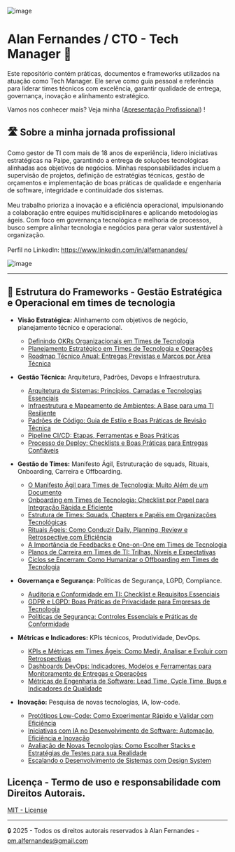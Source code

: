 ![image](https://github.com/user-attachments/assets/b0f053f3-b944-47f3-8aea-f6a1f74e11b6)
# Alan Fernandes / CTO - Tech Manager 🚀 

Este repositório contém práticas, documentos e frameworks utilizados na atuação como Tech Manager. Ele serve como guia pessoal e referência para liderar times técnicos com excelência, garantir qualidade de entrega, governança, inovação e alinhamento estratégico.

Vamos nos conhecer mais? Veja minha ([Apresentação Profissional](https://github.com/af-tech-manager/home)) !

## 🛣️ Sobre a minha jornada profissional 
Como gestor de TI com mais de 18 anos de experiência, lidero iniciativas estratégicas na Paipe, garantindo a entrega de soluções tecnológicas alinhadas aos objetivos de negócios. Minhas responsabilidades incluem a supervisão de projetos, definição de estratégias técnicas, gestão de orçamentos e implementação de boas práticas de qualidade e engenharia de software, integridade e continuidade dos sistemas. \
\
Meu trabalho prioriza a inovação e a eficiência operacional, impulsionando a colaboração entre equipes multidisciplinares e aplicando metodologias ágeis. Com foco em governança tecnológica e melhoria de processos, busco sempre alinhar tecnologia e negócios para gerar valor sustentável à organização. \
\
Perfil no LinkedIn: https://www.linkedin.com/in/alfernanandes/

![image](https://github.com/user-attachments/assets/b228892c-c72c-4aae-96a8-6d3f44f3d97e)

---

## 🤖 Estrutura do Frameworks - Gestão Estratégica e Operacional em times de tecnologia 
- **Visão Estratégica:** Alinhamento com objetivos de negócio, planejamento técnico e operacional.
  - [Definindo OKRs Organizacionais em Times de Tecnologia](https://github.com/af-tech-manager/portfolio/blob/main/01-Visao-Estrategica/OKRs.md)
  - [Planejamento Estratégico em Times de Tecnologia e Operações](https://github.com/af-tech-manager/portfolio/blob/main/01-Visao-Estrategica/Planejamento-Estrategico.md)
  - [Roadmap Técnico Anual: Entregas Previstas e Marcos por Área Técnica](https://github.com/af-tech-manager/portfolio/blob/main/01-Visao-Estrategica/Roadmap-Tecnico-Anual.md) 


- **Gestão Técnica:** Arquitetura, Padrões, Devops e Infraestrutura.
  - [Arquitetura de Sistemas: Princípios, Camadas e Tecnologias Essenciais](https://github.com/af-tech-manager/portfolio/blob/main/02-Gestao-Tecnica/Arquitetura-Sistemas.md)
  - [Infraestrutura e Mapeamento de Ambientes: A Base para uma TI Resiliente](https://github.com/af-tech-manager/portfolio/blob/main/02-Gestao-Tecnica/Documentacao-Infraestrutura.md)
  - [Padrões de Código: Guia de Estilo e Boas Práticas de Revisão Técnica](https://github.com/af-tech-manager/portfolio/blob/main/02-Gestao-Tecnica/Padroes-Codigo.md)
  - [Pipeline CI/CD: Etapas, Ferramentas e Boas Práticas](https://github.com/af-tech-manager/portfolio/blob/main/02-Gestao-Tecnica/Pipeline-CI-CD.md)
  - [Processo de Deploy: Checklists e Boas Práticas para Entregas Confiáveis](https://github.com/af-tech-manager/portfolio/blob/main/02-Gestao-Tecnica/Processo-Deploy.md) 


- **Gestão de Times:** Manifesto Ágil, Estruturação de squads, Rituais, Onboarding, Carreira e Offboarding.
  - [O Manifesto Ágil para Times de Tecnologia: Muito Além de um Documento](https://github.com/af-tech-manager/portfolio/blob/main/03-Gestao-de-Times/Manifesto-Agil-Para-Times-Tecnologia.md)
  - [Onboarding em Times de Tecnologia: Checklist por Papel para Integração Rápida e Eficiente](https://github.com/af-tech-manager/portfolio/blob/main/03-Gestao-de-Times/Onboarding-Checklist.md)  
  - [Estrutura de Times: Squads, Chapters e Papéis em Organizações Tecnológicas](https://github.com/af-tech-manager/portfolio/blob/main/03-Gestao-de-Times/Estrutura-Times.md)
  - [Rituais Ágeis: Como Conduzir Daily, Planning, Review e Retrospective com Eficiência](https://github.com/af-tech-manager/portfolio/blob/main/03-Gestao-de-Times/Ritos-Agile.md)
  - [A Importância de Feedbacks e One-on-One em Times de Tecnologia](https://github.com/af-tech-manager/portfolio/blob/main/03-Gestao-de-Times/Importancia-Feedbacks-One-on-One-Times-Tecnologia.md)
  - [Planos de Carreira em Times de TI: Trilhas, Níveis e Expectativas](https://github.com/af-tech-manager/portfolio/blob/main/03-Gestao-de-Times/Planos-Carreira.md)
  - [Ciclos se Encerram: Como Humanizar o Offboarding em Times de Tecnologia](https://github.com/af-tech-manager/portfolio/blob/main/03-Gestao-de-Times/Ciclos-Encerram-Offboarding-Humanizado.md)


- **Governança e Segurança:** Políticas de Segurança, LGPD, Compliance.
  - [Auditoria e Conformidade em TI: Checklist e Requisitos Essenciais](https://github.com/af-tech-manager/portfolio/blob/main/04-Governanca-e-Seguranca/Auditoria-e-Conformidade.md)
  - [GDPR e LGPD: Boas Práticas de Privacidade para Empresas de Tecnologia](https://github.com/af-tech-manager/portfolio/blob/main/04-Governanca-e-Seguranca/Controles-GDPR-LGPD.md)
  - [Políticas de Segurança: Controles Essenciais e Práticas de Conformidade](https://github.com/af-tech-manager/portfolio/blob/main/04-Governanca-e-Seguranca/Politicas-Seguranca.md)
  
 
- **Métricas e Indicadores:** KPIs técnicos, Produtividade, DevOps.
  - [KPIs e Métricas em Times Ágeis: Como Medir, Analisar e Evoluir com Retrospectivas](https://github.com/af-tech-manager/portfolio/blob/main/05-KPIs-e-Metricas/Analise-Retrospectiva.md)
  - [Dashboards DevOps: Indicadores, Modelos e Ferramentas para Monitoramento de Entregas e Operações](https://github.com/af-tech-manager/portfolio/blob/main/05-KPIs-e-Metricas/Dashboards-DevOps.md)
  - [Métricas de Engenharia de Software: Lead Time, Cycle Time, Bugs e Indicadores de Qualidade](https://github.com/af-tech-manager/portfolio/blob/main/05-KPIs-e-Metricas/EngSoft-Metricas.md)


- **Inovação:** Pesquisa de novas tecnologias, IA, low-code.
  - [Protótipos Low-Code: Como Experimentar Rápido e Validar com Eficiência](https://github.com/af-tech-manager/portfolio/tree/main/06-Inovacao-e-P%26D/Prototipos-LowCode)
  - [Iniciativas com IA no Desenvolvimento de Software: Automação, Eficiência e Inovação](https://github.com/af-tech-manager/portfolio/blob/main/06-Inovacao-e-P%26D/AI-Iniciativas-Exploratorias.md)
  - [Avaliação de Novas Tecnologias: Como Escolher Stacks e Estratégias de Testes para sua Realidade](https://github.com/af-tech-manager/portfolio/blob/main/06-Inovacao-e-P%26D/Avaliacao-Tecnologias.md)
  - [Escalando o Desenvolvimento de Sistemas com Design System](https://github.com/af-tech-manager/portfolio/blob/main/06-Inovacao-e-P&D/Escalabilidade-Design-System.md)


## Licença - Termo de uso e responsabilidade com Direitos Autorais.
[MIT - License](https://github.com/af-tech-manager/portfolio?tab=License-1-ov-file)

---
:lock: 2025 - Todos os direitos autorais reservados à Alan Fernandes - pm.alfernandes@gmail.com


